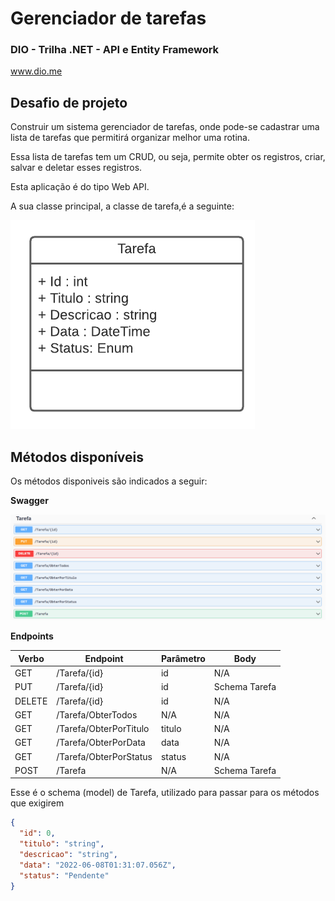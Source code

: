# Gerenciador de tarefas

### DIO - Trilha .NET - API e Entity Framework
www.dio.me

## Desafio de projeto

Construir um sistema gerenciador de tarefas, onde pode-se cadastrar uma lista de tarefas que permitirá organizar melhor uma rotina.

Essa lista de tarefas tem um CRUD, ou seja, permite obter os registros, criar, salvar e deletar esses registros.

Esta aplicação é do tipo Web API.

A sua classe principal, a classe de tarefa,é a seguinte:

![Diagrama da classe Tarefa](diagrama.png)


## Métodos disponíveis
Os métodos disponiveis são indicados a seguir:


**Swagger**


![Métodos Swagger](swagger.png)


**Endpoints**


| Verbo  | Endpoint                | Parâmetro | Body          |
|--------|-------------------------|-----------|---------------|
| GET    | /Tarefa/{id}            | id        | N/A           |
| PUT    | /Tarefa/{id}            | id        | Schema Tarefa |
| DELETE | /Tarefa/{id}            | id        | N/A           |
| GET    | /Tarefa/ObterTodos      | N/A       | N/A           |
| GET    | /Tarefa/ObterPorTitulo  | titulo    | N/A           |
| GET    | /Tarefa/ObterPorData    | data      | N/A           |
| GET    | /Tarefa/ObterPorStatus  | status    | N/A           |
| POST   | /Tarefa                 | N/A       | Schema Tarefa |

Esse é o schema (model) de Tarefa, utilizado para passar para os métodos que exigirem

```json
{
  "id": 0,
  "titulo": "string",
  "descricao": "string",
  "data": "2022-06-08T01:31:07.056Z",
  "status": "Pendente"
}
```

